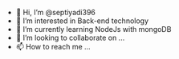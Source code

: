 - 👋 Hi, I’m @septiyadi396
- 👀 I’m interested in Back-end technology
- 🌱 I’m currently learning NodeJs with mongoDB
- 💞️ I’m looking to collaborate on ...
- 📫 How to reach me ...

<!---
septiyadi396/septiyadi396 is a ✨ special ✨ repository because its `README.md` (this file) appears on your GitHub profile.
You can click the Preview link to take a look at your changes.
--->
